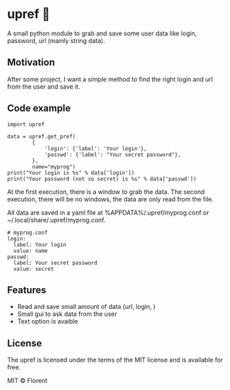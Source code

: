 upref 🐸
============

A small python module to grab and save some user data like login, password, url (mainly string data).

Motivation
----------
After some project, I want a simple method to find the right login and url from the user and save it.

Code example
------------

    import upref

    data = upref.get_pref(
            {
                'login': {'label': 'Your login'},
                'passwd': {'label': "Your secret password"},
            },
            name="myprog")
    print("Your login is %s" % data['login'])
    print("Your password (not so secret) is %s" % data['passwd'])


At the first execution, there is a window to grab the data. The second execution, there will be no windows, the data are only read from the file.

All data are saved in a yaml file at %APPDATA%/.upref/myprog.conf or ~/.local/share/.upref/myprog.conf.

    # myprog.conf 
    login:
      label: Your login
      value: name
    passwd:
      label: Your secret password
      value: secret


Features
--------

* Read and save small amount of data (url, login, )
* Small gui to ask data from the user
* Text option is avaible

License
-------

The upref is licensed under the terms of the MIT license and is available for free.

MIT © Florent